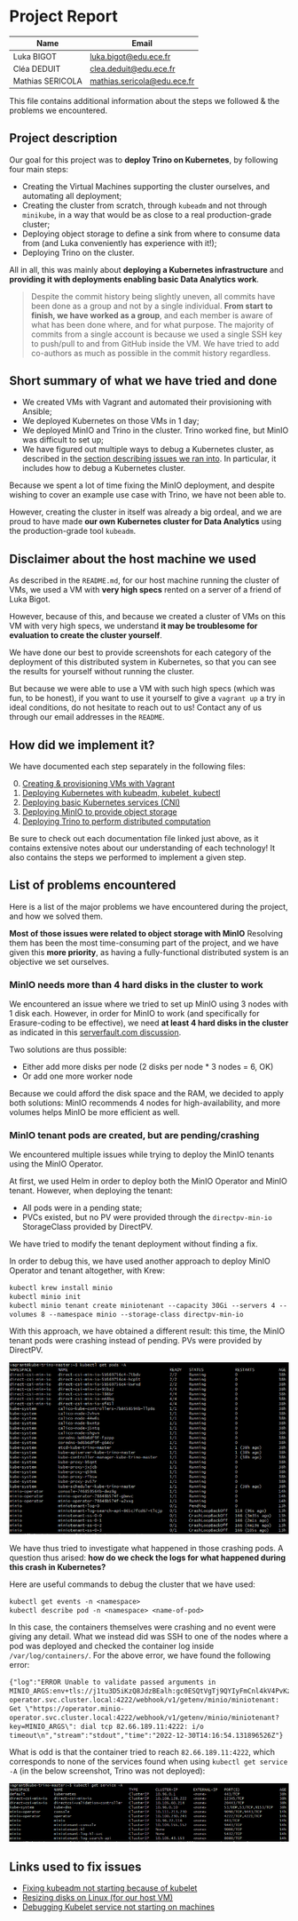 # Project Report

| Name              | Email                       |
| ---------------- | --------------------------- |
| Luka BIGOT       | luka.bigot@edu.ece.fr       |
| Cléa DEDUIT      | clea.deduit@edu.ece.fr      |
| Mathias SERICOLA | mathias.sericola@edu.ece.fr |

This file contains additional information about the steps we followed & the problems we encountered.

## Project description

Our goal for this project was to **deploy Trino on Kubernetes**, by following four main steps:

- Creating the Virtual Machines supporting the cluster ourselves, and automating all deployment;
- Creating the cluster from scratch, through `kubeadm` and not through `minikube`, in a way that would be as close to a real production-grade cluster;
- Deploying object storage to define a sink from where to consume data from (and Luka conveniently has experience with it!);
- Deploying Trino on the cluster.

All in all, this was mainly about **deploying a Kubernetes infrastructure** and **providing it with deployments enabling basic Data Analytics work**.

> Despite the commit history being slightly uneven, all commits have been done as a group and not by a single individual. **From start to finish, we have worked as a group**, and each member is aware of what has been done where, and for what purpose. The majority of commits from a single account is because we used a single SSH key to push/pull to and from GitHub inside the VM. We have tried to add co-authors as much as possible in the commit history regardless.

## Short summary of what we have tried and done

- We created VMs with Vagrant and automated their provisioning with Ansible;
- We deployed Kubernetes on those VMs in 1 day;
- We deployed MinIO and Trino in the cluster. Trino worked fine, but MinIO was difficult to set up;
- We have figured out multiple ways to debug a Kubernetes cluster, as described in the [section describing issues we ran into](#list-of-problems-encountered). In particular, it includes how to debug a Kubernetes cluster.

Because we spent a lot of time fixing the MinIO deployment, and despite wishing to cover an example use case with Trino, we have not been able to.

However, creating the cluster in itself was already a big ordeal, and we are proud to have made **our own Kubernetes cluster for Data Analytics** using the production-grade tool `kubeadm`.

## Disclaimer about the host machine we used

As described in the `README.md`, for our host machine running the cluster of VMs, we used a VM with **very high specs** rented on a server of a friend of Luka Bigot.

However, because of this, and because we created a cluster of VMs on this VM with very high specs, we understand **it may be troublesome for evaluation to create the cluster yourself**.

We have done our best to provide screenshots for each category of the deployment of this distributed system in Kubernetes, so that you can see the results for yourself without running the cluster.

But because we were able to use a VM with such high specs (which was fun, to be honest), if you want to use it yourself to give a `vagrant up` a try in ideal conditions, do not hesitate to reach out to us! Contact any of us through our email addresses in the `README`.

## How did we implement it?

We have documented each step separately in the following files:

0. [Creating & provisioning VMs with Vagrant](./docs/0-vms.md)
1. [Deploying Kubernetes with kubeadm, kubelet, kubectl](./docs/1-deploying-kubernetes.md)
2. [Deploying basic Kubernetes services (CNI)](./docs/2-basic-kubernetes-services.md)
3. [Deploying MinIO to provide object storage](./docs/3-minio-object-storage.md)
4. [Deploying Trino to perform distributed computation](./docs/4-trino-processing.md)

Be sure to check out each documentation file linked just above, as it contains extensive notes about our understanding of each technology! It also contains the steps we performed to implement a given step.

## List of problems encountered

Here is a list of the major problems we have encountered during the project, and how we solved them.

**Most of those issues were related to object storage with MinIO** Resolving them has been the most time-consuming part of the project, and we have given this **more priority**, as having a fully-functional distributed system is an objective we set ourselves.

### MinIO needs more than 4 hard disks in the cluster to work

We encountered an issue where we tried to set up MinIO using 3 nodes with 1 disk each. However, in order for MinIO to work (and specifically for Erasure-coding to be effective), we need **at least 4 hard disks in the cluster** as indicated in this [serverfault.com discussion](https://serverfault.com/questions/978644/deploy-minio-distributed-on-3-nodes-with-1-drive).

Two solutions are thus possible:

- Either add more disks per node (2 disks per node * 3 nodes = 6, OK)
- Or add one more worker node

Because we could afford the disk space and the RAM, we decided to apply both solutions: MinIO recommends 4 nodes for high-availability, and more volumes helps MinIO be more efficient as well.

### MinIO tenant pods are created, but are pending/crashing

We encountered multiple issues while trying to deploy the MinIO tenants using the MinIO Operator.

At first, we used Helm in order to deploy both the MinIO Operator and MinIO tenant. However, when deploying the tenant:

- All pods were in a pending state;
- PVCs existed, but no PV were provided through the `directpv-min-io` StorageClass provided by DirectPV.

We have tried to modify the tenant deployment without finding a fix.

In order to debug this, we have used another approach to deploy MinIO Operator and tenant altogether, with Krew:

```
kubectl krew install minio
kubectl minio init
kubectl minio tenant create miniotenant --capacity 30Gi --servers 4 --volumes 8 --namespace minio --storage-class directpv-min-io
```

With this approach, we have obtained a different result: this time, the MinIO tenant pods were crashing instead of pending. PVs were provided by DirectPV.

![Image describing the cluster state as described above](./img/issue-minio-krew.png)

We have thus tried to investigate what happened in those crashing pods. A question thus arised: **how do we check the logs for what happened during this crash in Kubernetes?**

Here are useful commands to debug the cluster that we have used:

```
kubectl get events -n <namespace>
kubectl describe pod -n <namespace> <name-of-pod>
```

In this case, the containers themselves were crashing and no event were giving any detail. What we instead did was SSH to one of the nodes where a pod was deployed and checked the container log inside `/var/log/containers/`. For the above error, we have found the following error:

```
{"log":"ERROR Unable to validate passed arguments in MINIO_ARGS:env+tls://j1tu3D5iKzQ8JdzBEalh:gc0ESQtVgTj9QYIyFmCnl4kV4PvKzNPG4sQFxVlW@operator.minio-operator.svc.cluster.local:4222/webhook/v1/getenv/minio/miniotenant: Get \"https://operator.minio-operator.svc.cluster.local:4222/webhook/v1/getenv/minio/miniotenant?key=MINIO_ARGS\": dial tcp 82.66.189.11:4222: i/o timeout\n","stream":"stdout","time":"2022-12-30T14:16:54.131896526Z"}
```

What is odd is that the container tried to reach `82.66.189.11:4222`, which corresponds to none of the services found when using `kubectl get service -A` (in the below screenshot, Trino was not deployed):

![List of services in the cluster](./img/issue-services.png)

## Links used to fix issues

- [Fixing kubeadm not starting because of kubelet](https://stackoverflow.com/questions/57648829/how-to-fix-timeout-at-waiting-for-the-kubelet-to-boot-up-the-control-plane-as-st)
- [Resizing disks on Linux (for our host VM)](https://www.msp360.com/resources/blog/linux-resize-partition/)
- [Debugging Kubelet service not starting on machines](https://serverfault.com/questions/877136/debug-kubelet-not-starting)
